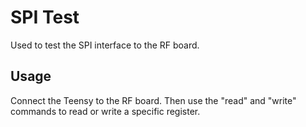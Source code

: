 # SPI Test
Used to test the SPI interface to the RF board.

## Usage
Connect the Teensy to the RF board. Then use the "read" and "write" commands to read or write a specific register.
